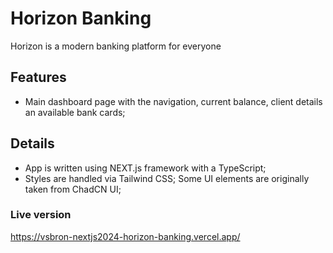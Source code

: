 # Horizon Banking

Horizon is a modern banking platform for everyone

## Features

- Main dashboard page with the navigation, current balance, client details an available bank cards;

## Details

- App is written using NEXT.js framework with a TypeScript;
- Styles are handled via Tailwind CSS;
  Some UI elements are originally taken from ChadCN UI;

### Live version

https://vsbron-nextjs2024-horizon-banking.vercel.app/
